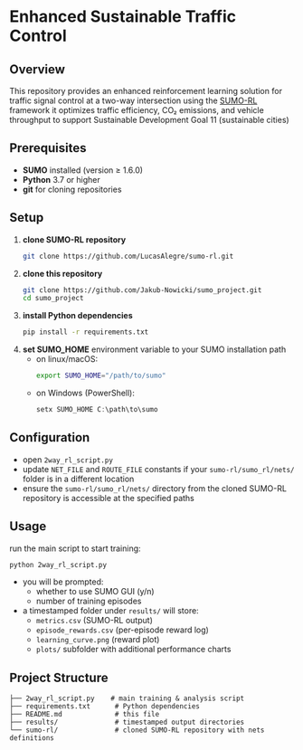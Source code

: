 # Enhanced Sustainable Traffic Control

## Overview
This repository provides an enhanced reinforcement learning solution for traffic signal control at a two-way intersection using the [SUMO-RL](https://github.com/LucasAlegre/sumo-rl) framework
it optimizes traffic efficiency, CO₂ emissions, and vehicle throughput to support Sustainable Development Goal 11 (sustainable cities)

## Prerequisites
- **SUMO** installed (version ≥ 1.6.0)
- **Python** 3.7 or higher
- **git** for cloning repositories

## Setup
1. **clone SUMO-RL repository**
   ```bash
   git clone https://github.com/LucasAlegre/sumo-rl.git
   ```
2. **clone this repository**
   ```bash
   git clone https://github.com/Jakub-Nowicki/sumo_project.git
   cd sumo_project
   ```
3. **install Python dependencies**
   ```bash
   pip install -r requirements.txt
   ```
4. **set SUMO_HOME** environment variable to your SUMO installation path
   - on linux/macOS:
     ```bash
     export SUMO_HOME="/path/to/sumo"
     ```
   - on Windows (PowerShell):
     ```powershell
     setx SUMO_HOME C:\path\to\sumo
     ```

## Configuration
- open `2way_rl_script.py`
- update `NET_FILE` and `ROUTE_FILE` constants if your `sumo-rl/sumo_rl/nets/` folder is in a different location
- ensure the `sumo-rl/sumo_rl/nets/` directory from the cloned SUMO-RL repository is accessible at the specified paths

## Usage
run the main script to start training:
```bash
python 2way_rl_script.py
```
- you will be prompted:
  - whether to use SUMO GUI (y/n)
  - number of training episodes
- a timestamped folder under `results/` will store:
  - `metrics.csv` (SUMO-RL output)
  - `episode_rewards.csv` (per-episode reward log)
  - `learning_curve.png` (reward plot)
  - `plots/` subfolder with additional performance charts

## Project Structure
```
├── 2way_rl_script.py    # main training & analysis script
├── requirements.txt      # Python dependencies
├── README.md             # this file
├── results/              # timestamped output directories
└── sumo-rl/              # cloned SUMO-RL repository with nets definitions
```

